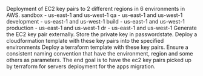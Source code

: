 Deployment of EC2 key pairs to 2 different regions in 6 environments in AWS.
sandbox - us-east-1 and us-west-1
qa - us-east-1 and us-west-1
development - us-east-1 and us-west-1
build - us-east-1 and us-west-1
production - us-east-1 and us-west-1
dr - us-east-1 and us-west-1
Generate the EC2 key pair externally.
Store the private key in passwordstate.
Deploy a cloudformation template with these key pairs into the specified environments
Deploy a terraform template with these key pairs.
Ensure a consistent naming convention that have the environment, region and some others as parameters.
The end goal is to have the ec2 key pairs picked up by terraform for servers deployment for the apps migration.